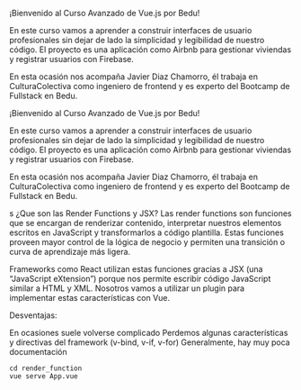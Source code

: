 ¡Bienvenido al Curso Avanzado de Vue.js por Bedu!

En este curso vamos a aprender a construir interfaces de usuario profesionales sin dejar de lado la simplicidad y legibilidad de nuestro código. El proyecto es una aplicación como Airbnb para gestionar viviendas y registrar usuarios con Firebase.

En esta ocasión nos acompaña Javier Diaz Chamorro, él trabaja en CulturaColectiva como ingeniero de frontend y es experto del Bootcamp de Fullstack en Bedu.

¡Bienvenido al Curso Avanzado de Vue.js por Bedu!

En este curso vamos a aprender a construir interfaces de usuario profesionales sin dejar de lado la simplicidad y legibilidad de nuestro código. El proyecto es una aplicación como Airbnb para gestionar viviendas y registrar usuarios con Firebase.

En esta ocasión nos acompaña Javier Diaz Chamorro, él trabaja en CulturaColectiva como ingeniero de frontend y es experto del Bootcamp de Fullstack en Bedu.

s
¿Que son las Render Functions y JSX?
Las render functions son funciones que se encargan de renderizar contenido, interpretar nuestros elementos escritos en JavaScript y transformarlos a código plantilla. Estas funciones proveen mayor control de la lógica de negocio y permiten una transición o curva de aprendizaje más ligera.

Frameworks como React utilizan estas funciones gracias a JSX (una “JavaScript eXtension”) porque nos permite escribir código JavaScript similar a HTML y XML. Nosotros vamos a utilizar un plugin para implementar estas características con Vue.

Desventajas:

En ocasiones suele volverse complicado
Perdemos algunas características y directivas del framework (v-bind, v-if, v-for)
Generalmente, hay muy poca documentación


```
cd render_function
vue serve App.vue
```
